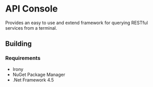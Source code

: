 # API Console
Provides an easy to use and extend framework for querying RESTful services from a terminal.

## Building
### Requirements
- Irony
- NuGet Package Manager
- .Net Framework 4.5